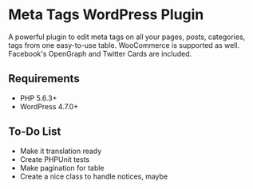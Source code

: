 # Meta Tags WordPress Plugin
A powerful plugin to edit meta tags on all your pages, posts, categories, tags from one easy-to-use table. WooCommerce is supported as well. Facebook's OpenGraph and Twitter Cards are included.


## Requirements
* PHP 5.6.3+
* WordPress 4.7.0+


## To-Do List
* Make it translation ready
* Create PHPUnit tests
* Make pagination for table
* Create a nice class to handle notices, maybe